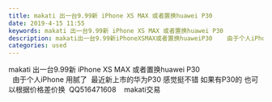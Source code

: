 ```yaml
---
title: makati 出一台9.99新 iPhone XS MAX 或者置换huawei P30
date: 2019-4-15 11:55
keywords: makati 出一台9.99新 iPhone XS MAX 或者置换huawei P30
description: makati出一台9.99新iPhoneXSMAX或者置换huaweiP30    由于个人iPhone用腻了  最近新上市的华为P30感觉挺不错如果有P30的也可以根据价格差价换  QQ516471608  makati交易
categories: used
---
```

<td class="t_f" id="postmessage_3502274">

makati 出一台9.99新 iPhone XS MAX 或者置换huawei P30  <br/>
  由于个人iPhone 用腻了  最近新上市的华为P30 感觉挺不错 如果有P30的 也可以根据价格差价换  QQ516471608    makati交易</td>
